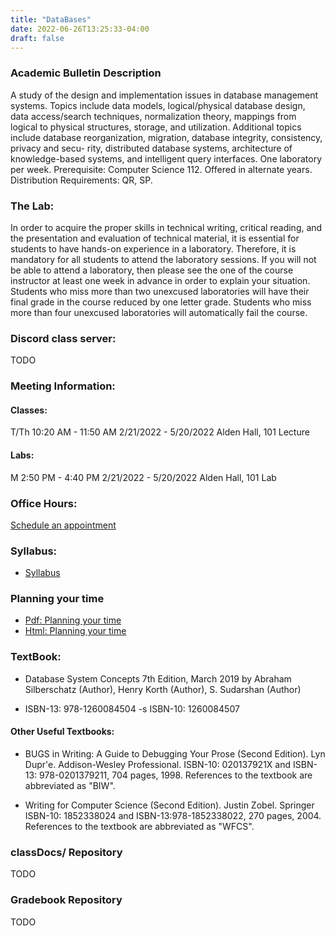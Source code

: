 ```yaml
---
title: "DataBases"
date: 2022-06-26T13:25:33-04:00
draft: false
---
```


### Academic Bulletin Description
A study of the design and implementation issues in database management systems. Topics include data models, logical/physical database design, data access/search techniques, normalization theory, mappings from logical to physical structures, storage, and utilization. Additional topics include database reorganization, migration, database integrity, consistency, privacy and secu- rity, distributed database systems, architecture of knowledge-based systems, and intelligent query interfaces. One laboratory per week. Prerequisite: Computer Science 112. Offered in alternate years. Distribution Requirements: QR, SP.

### The Lab:
In order to acquire the proper skills in technical writing, critical reading, and the presentation and evaluation of technical material, it is essential for students to have hands-on experience in a laboratory. Therefore, it is mandatory for all students to attend the laboratory sessions. If you will not be able to attend a laboratory, then please see the one of the course instructor at least one week in advance in order to explain your situation. Students who miss more than two unexcused laboratories will have their final grade in the course reduced by one letter grade. Students who miss more than four unexcused laboratories will automatically fail the course.

### Discord class server:
TODO

### Meeting Information:

#### Classes:

T/Th 10:20 AM - 11:50 AM
2/21/2022 - 5/20/2022
Alden Hall, 101 Lecture

#### Labs:
M 2:50 PM - 4:40 PM
2/21/2022 - 5/20/2022
Alden Hall, 101 Lab

### Office Hours:
[Schedule an appointment](/about/)

### Syllabus:
+ [Syllabus](/images/databasesystems/obc_syllabus_CS312s2022_NEXT.pdf)

### Planning your time
+ [Pdf: Planning your time](/images/databasesystems/planningYourTime_cs312s2022.pdf)
+ [Html: Planning your time](/images/databasesystems/planningYourTime_cs312s2022.html)

### TextBook:
+ Database System Concepts 7th Edition, March 2019 by Abraham Silberschatz (Author), Henry Korth (Author), S. Sudarshan (Author)
 - ISBN-13: 978-1260084504
 -s ISBN-10: 1260084507

#### Other Useful Textbooks:
+ BUGS in Writing: A Guide to Debugging Your Prose (Second Edition). Lyn Dupr\'e. Addison-Wesley Professional. ISBN-10: 020137921X and ISBN-13: 978-0201379211, 704 pages, 1998. References to the textbook are abbreviated as "BIW".

+ Writing for Computer Science (Second Edition). Justin Zobel. Springer ISBN-10: 1852338024 and ISBN-13:978-1852338022, 270 pages, 2004. References to the textbook are abbreviated as "WFCS".

### classDocs/ Repository
TODO

### Gradebook Repository
TODO
